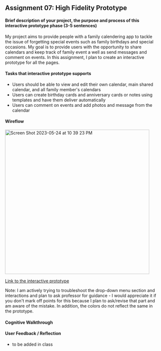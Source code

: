 ## Assignment 07: High Fidelity Prototype

#### Brief description of your project, the purpose and process of this interactive prototype phase (3-5 sentences)
My project aims to provide people with a family calendering app to tackle the issue of forgetting special events such as family birthdays and special occasions. My goal is to provide users with the opportunity to share calendars and keep track of family event a well as send messages and comment on events. In this assignment, I plan to create an interactive prototype for all the pages. 

#### Tasks that interactive prototype supports
- Users should be able to view and edit their own calendar, main shared calendar, and all family member's calendars
- Users can create birthday cards and anniversary cards or notes using templates and have them deliver automatically
- Users can comment on events and add photos and message from the calendar

#### Wireflow
<img width="474" alt="Screen Shot 2023-05-24 at 10 39 23 PM" src="https://github.com/mariegodderis1/DH110-Spring23/assets/115651524/f69b095b-8374-4701-b567-a4508e8e3575">

[Link to the interactive prototype](https://www.figma.com/file/iewH1ZKsQL62HzVCxgVLeI/A7-High-Fidelity-Prototype?type=design&node-id=0%3A1&t=WhU8NHt5q4X63JE7-1)

Note: I am actively trying to troubleshoot the drop-down menu section and interactions and plan to ask professor for guidance - I would appreciate it if you don't mark off points for this because I plan to ask/revise that part and am aware of the mistake. In addition, the colors do not reflect the same in the prototype.

#### Cognitive Walkthrough

#### User Feedback / Reflection
- to be added in class

